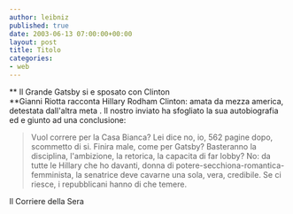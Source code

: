 ```yaml
---
author: leibniz
published: true
date: 2003-06-13 07:00:00+00:00
layout: post
title: Titolo
categories:
- web
---
```


 **   Il Grande Gatsby si e sposato con Clinton   
**Gianni Riotta racconta Hillary Rodham Clinton: amata da mezza america, detestata dall'altra meta . Il nostro inviato ha sfogliato la sua autobiografia ed e giunto ad una conclusione:

>  
> 
>   Vuol correre per la Casa Bianca? Lei dice no, io, 562 pagine dopo, scommetto di si. Finira male, come per Gatsby? Basteranno la disciplina, l'ambizione, la retorica, la capacita di far lobby? No: da tutte le Hillary che ho davanti, donna di potere-secchiona-romantica-femminista, la senatrice deve cavarne una sola, vera, credibile. Se ci riesce, i repubblicani hanno di che temere.

Il Corriere della Sera

